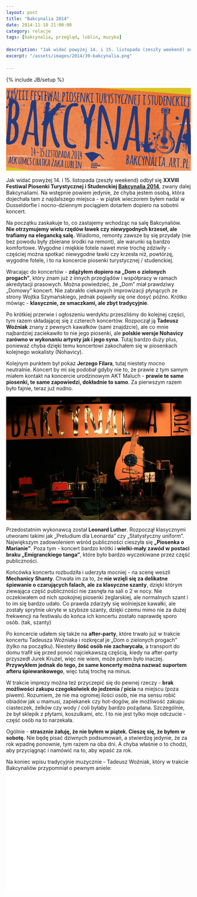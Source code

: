 ```yaml
---
layout: post
title: "Bakcynalia 2014"
date: 2014-11-18 21:00:00
category: relacje
tags: [bakcynalia, przegląd, lublin, muzyka]

description: "Jak widać powyżej 14. i 15. listopada (zeszły weekend) odbył się XXVIII Festiwal Piosenki Turystycznej i Studenckiej Bakcynalia 2014, zwany dalej Bakcynaliami. Na wstępnie powiem jedynie, że chyba jestem osobą, która dojechała tam z najdalszego miejsca - w piątek wieczorem byłem nadal w Dusseldorfie i nocno-dziennym pociągiem dotarłem dopiero na sobotni koncert."
excerpt: "/assets/images/2014/39-bakcynalia.png"

---
```


{% include JB/setup %}

<a data-lightbox='img' href='/assets/images/2014/39-bakcynalia.png' title='Bakcynalia 2014'><img alt='Bakcynalia 2014' src='/assets/images/2014/39-bakcynalia.png' /></a>

Jak widać powyżej 14. i 15. listopada (zeszły weekend) odbył się **XXVIII Festiwal Piosenki Turystycznej i Studenckiej [Bakcynalia 2014](http://bakcynalia.art.pl/2014/)**, zwany dalej Bakcynaliami. Na wstępnie powiem jedynie, że chyba jestem osobą, która dojechała tam z najdalszego miejsca - w piątek wieczorem byłem nadal w Dusseldorfie i nocno-dziennym pociągiem dotarłem dopiero na sobotni koncert.

Na początku zaskakuje to, co zastajemy wchodząc na salę Bakcynaliów. **Nie otrzymujemy wielu rzędów ławek czy niewygodnych krzeseł, ale trafiamy na elegancką salę.** Wiadomo, remonty zawsze by się przydały (nie bez powodu były zbierane środki na remont), ale warunki są bardzo komfortowe. Wygodne i miękkie fotele nawet mnie trochę zdziwiły - częściej można spotkać niewygodne ławki czy krzesła niż, powtórzę, wygodne fotele, i to na koncercie piosenki turystycznej / studenckiej.

Wracając do koncertów - **zdążyłem dopiero na „Dom o zielonych progach”**, który znam już z innych przeglądów i współpracy w ramach akredytacji prasowych. Można powiedzieć, że „Dom” miał prawdziwy „Domowy” koncert. Nie zabrakło ciekawych improwizacji płynących ze strony Wojtka Szymańskiego, jednak pojawiły się one dosyć późno. Krótko mówiąc - **klasycznie, ze smaczkami, ale zbyt tradycyjnie**.

Po krótkiej przerwie i ogłoszeniu werdyktu przeszliśmy do kolejnej części, tym razem składającej się z czterech koncertów. Rozpoczął ją **Tadeusz Woźniak** znany z pewnych kawałków (sami znajdzcie), ale co mnie najbardziej zaciekawiło to nie jego piosenki, ale **polskie wersje Nohavicy zarówno w wykonaniu artysty jak i jego syna**. Tutaj bardzo duży plus, ponieważ chyba dzięki temu koncertowi zakochałem się w piosenkach kolejnego wokalisty (Nohavicy).

Kolejnym punktem był pokaz **Jerzego Filara**, tutaj niestety mocno neutralnie. Koncert by mi się podobał gdyby nie to, że prawie z tym samym miałem kontakt na koncercie urodzinowym AKT Maluch - **prawie te same piosenki, te same zapowiedzi, dokładnie to samo**. Za pierwszym razem było fajnie, teraz już nudno.

<a data-lightbox='img' href='/assets/images/2014/40-scena.jpg' title='Bakcynalia 2014 (fot. Ola Grudzińska)'><img alt='Bakcynalia 2014 (fot. Ola Grudzińska)' src='/assets/images/2014/40-scena.jpg' /></a>

Przedostatnim wykonawcą został **Leonard Luther**. Rozpoczął klasycznymi utworami takimi jak „Preludium dla Leonarda” czy „Statystyczny uniform”. Największym zadowoleniem wśród publiczności cieszyła się **„Piosenka o Marianie”**. Poza tym - koncert bardzo krótki i **wielki-mały zawód w postaci braku „Emigranckiego tanga”**, które było bardzo wyczekiwane przez część publiczności.

Końcówka koncertu rozbudziła i uderzyła mocniej - na scenę weszli **Mechanicy Shanty**. Chwała im za to, że **nie wzięli się za delikatne śpiewanie o czarujących falach, ale za klasyczne szanty**, dzięki którym ziewająca część publiczności nie zasnęła na sali o 2 w nocy. Nie oczekiwałem od nich spokojnej piosenki żeglarskiej, ale normalnych szant i to im się bardzo udało. Co prawda zdarzyły się wolniejsze kawałki, ale zostały sprytnie ukryte w szybsze szanty, dzięki czemu mimo nie za dużej frekwencji na festiwalu do końca ich koncertu zostało naprawdę sporo osób. (tak, szanty)

Po koncercie udałem się także na **after-party**, które trwało już w trakcie koncertu Tadeusza Woźniaka i rozkręcał je „Dom o zielonych progach” (tylko na początku). Niestety **ilość osób nie zachwycała**, a transport do domu trafił się przed ponoć najciekawszą częścią, kiedy na after-party przyszedł Jurek Krużel, więc nie wiem, może potem było inaczej. **Przywykłem jednak do tego, że same koncerty można nazwać suportem afteru śpiewankowego**, więc tutaj trochę na minus.

W trakcie imprezy można też przyczepić się do pewnej rzeczy - **brak możliwości zakupu czegokolwiek do jedzenia / picia** na miejscu (poza piwem). Rozumiem, że nie ma ogromej ilości osób, nie ma sensu robić obiadów jak u mamusi, zapiekanek czy hot-dogów, ale możliwość zakupu ciasteczek, żelków czy wody / coli byłaby bardzo pożądana. Szczególnie, że był sklepik z płytami, koszulkami, etc. I to nie jest tylko moje odczucie - część osób na to narzekała.

Ogólnie - **strasznie żałuję, że nie byłem w piątek. Cieszę się, że byłem w sobotę.** Nie będę pisać dziwnych podsumowań, a stwierdzę jedynie, że za rok wpadnę ponownie, tym razem na oba dni. A chyba właśnie o to chodzi, aby przyciągnąć i namówić na to, aby wpaść za rok.

Na koniec wpisu tradycyjnie muzycznie - Tadeusz Woźniak, który w trakcie Bakcynaliów przypomniał o pewnym aniele:

<iframe width="420" height="315" src="//www.youtube.com/embed/PV853wt_9eM" frameborder="0" allowfullscreen="allowfullscreen"> </iframe>

